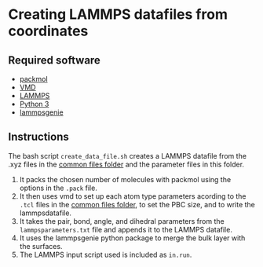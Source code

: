 # Creating LAMMPS datafiles from coordinates

## Required software

* [packmol](http://leandro.iqm.unicamp.br/m3g/packmol/home.shtml)
* [VMD](https://www.ks.uiuc.edu/Research/vmd/)
* [LAMMPS](https://www.lammps.org/)
* [Python 3](https://www.python.org/downloads/)
* [lammpsgenie](https://pypi.org/project/lammpsgenie/)

## Instructions

The bash script `create_data_file.sh` creates a LAMMPS datafile from the .xyz files in the [common files folder][cff] and the parameter files in this folder.

1. It packs the chosen number of molecules with packmol using the options in the `.pack` file.
2. It then uses vmd to set up each atom type parameters acording to the `.tcl` files in the [common files folder][cff], to set the PBC size, and to write the lammpsdatafile.
3. It takes the pair, bond, angle, and dihedral parameters from the `lammpsparameters.txt` file and appends it to the LAMMPS datafile.
4. It uses the lammpsgenie python package to merge the bulk layer with the surfaces.
5. The LAMMPS input script used is included as `in.run`.

[cff]: ../../../0.common_files/
